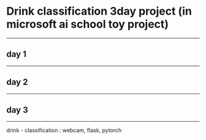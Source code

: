 # Drink classification 3day project (in microsoft ai school toy project)

<hr>

## day 1

<hr>

## day 2

<hr>

## day 3

<hr>




drink - classification : webcam, flask, pytorch
